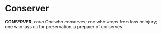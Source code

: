 # Conserver

**CONSERVER**, _noun_ One who conserves; one who keeps from loss or injury; one who lays up for preservation; a preparer of conserves.